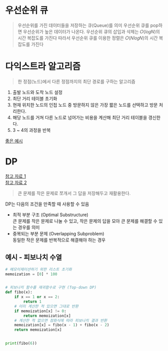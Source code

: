 # 우선순위 큐
> 우선순위를 가진 데이터들을 저장하는 큐(Queue)를 의미
> 우선순위 큐를 pop하면 우선순위가 높은 데이터가 나온다.
> 우선순위 큐의 삽입과 삭제는 𝑂(𝑙𝑜𝑔𝑁)의 시간 복잡도를 가진다
> 따라서 우선순위 큐를 이용한 정렬은 𝑂(𝑁𝑙𝑜𝑔𝑁)의 시간 복잡도를 가진다   

# 다익스트라 알고리즘
> 한 정점(노드)에서 다른 정점까지의 최단 경로를 구하는 알고리즘   

1. 출발 노드와 도착 노드 설정
2. 최단 거리 테이블 초기화
3. 현재 위치한 노드의 인접 노드 중 방문하지 않은 가장 짧은 노드를 선택하고 방문 처리한다.
4. 해당 노드를 거쳐 다른 노드로 넘어가는 비용을 계산해 최단 거리 테이블을 갱신한다.
5. 3 ~ 4의 과정을 반복

[좋은 예시](https://code-lab1.tistory.com/29)

# DP
[참고 자료 1](https://hongjw1938.tistory.com/47)   
[참고 자료 2](https://velog.io/@kimdukbae/%EB%8B%A4%EC%9D%B4%EB%82%98%EB%AF%B9-%ED%94%84%EB%A1%9C%EA%B7%B8%EB%9E%98%EB%B0%8D-Dynamic-Programming)
> 큰 문제를 작은 문제로 쪼개서 그 답을 저장해두고 재활용한다.   

DP는 다음의 조건을 만족할 때 사용할 수 있음

* 최적 부분 구조 (Optimal Substructure)   
큰 문제를 작은 문제로 나눌 수 있고, 작은 문제의 답을 모아 큰 문제를 해결할 수 있는 경우를 의미
* 중복되는 부분 문제 (Overlapping Subproblem)   
동일한 작은 문제를 반복적으로 해결해야 하는 경우   

## 예시 - 피보나치 수열
```Python
# 메모이제이션하기 위한 리스트 초기화
memoization = [0] * 100


# 피보나치 함수를 재귀함수로 구현 (Top-down DP)
def fibo(x):
    if x == 1 or x == 2:
        return 1
    # 이미 계산한 적 있으면 그대로 반환
    if memoization[x] != 0:
        return memoization[x]
    # 계산한 적 없으면 점화식에 따라 피보나치 결과 반환
    memoization[x] = fibo(x - 1) + fibo(x - 2)
    return memoization[x]


print(fibo(6))
```